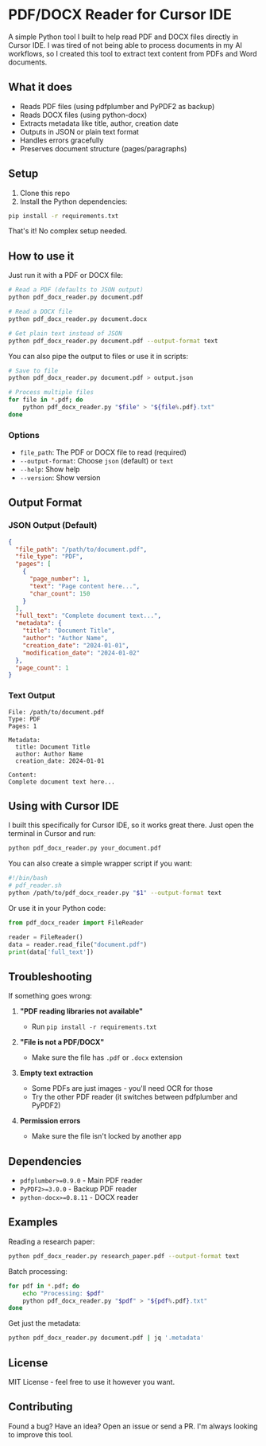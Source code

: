 # PDF/DOCX Reader for Cursor IDE

A simple Python tool I built to help read PDF and DOCX files directly in Cursor IDE. I was tired of not being able to process documents in my AI workflows, so I created this tool to extract text content from PDFs and Word documents.

## What it does

- Reads PDF files (using pdfplumber and PyPDF2 as backup)
- Reads DOCX files (using python-docx)
- Extracts metadata like title, author, creation date
- Outputs in JSON or plain text format
- Handles errors gracefully
- Preserves document structure (pages/paragraphs)

## Setup

1. Clone this repo
2. Install the Python dependencies:

```bash
pip install -r requirements.txt
```

That's it! No complex setup needed.

## How to use it

Just run it with a PDF or DOCX file:

```bash
# Read a PDF (defaults to JSON output)
python pdf_docx_reader.py document.pdf

# Read a DOCX file
python pdf_docx_reader.py document.docx

# Get plain text instead of JSON
python pdf_docx_reader.py document.pdf --output-format text
```

You can also pipe the output to files or use it in scripts:

```bash
# Save to file
python pdf_docx_reader.py document.pdf > output.json

# Process multiple files
for file in *.pdf; do
    python pdf_docx_reader.py "$file" > "${file%.pdf}.txt"
done
```

### Options

- `file_path`: The PDF or DOCX file to read (required)
- `--output-format`: Choose `json` (default) or `text`
- `--help`: Show help
- `--version`: Show version

## Output Format

### JSON Output (Default)

```json
{
  "file_path": "/path/to/document.pdf",
  "file_type": "PDF",
  "pages": [
    {
      "page_number": 1,
      "text": "Page content here...",
      "char_count": 150
    }
  ],
  "full_text": "Complete document text...",
  "metadata": {
    "title": "Document Title",
    "author": "Author Name",
    "creation_date": "2024-01-01",
    "modification_date": "2024-01-02"
  },
  "page_count": 1
}
```

### Text Output

```
File: /path/to/document.pdf
Type: PDF
Pages: 1

Metadata:
  title: Document Title
  author: Author Name
  creation_date: 2024-01-01

Content:
Complete document text here...
```

## Using with Cursor IDE

I built this specifically for Cursor IDE, so it works great there. Just open the terminal in Cursor and run:

```bash
python pdf_docx_reader.py your_document.pdf
```

You can also create a simple wrapper script if you want:

```bash
#!/bin/bash
# pdf_reader.sh
python /path/to/pdf_docx_reader.py "$1" --output-format text
```

Or use it in your Python code:

```python
from pdf_docx_reader import FileReader

reader = FileReader()
data = reader.read_file("document.pdf")
print(data['full_text'])
```

## Troubleshooting

If something goes wrong:

1. **"PDF reading libraries not available"**
   - Run `pip install -r requirements.txt`

2. **"File is not a PDF/DOCX"**
   - Make sure the file has `.pdf` or `.docx` extension

3. **Empty text extraction**
   - Some PDFs are just images - you'll need OCR for those
   - Try the other PDF reader (it switches between pdfplumber and PyPDF2)

4. **Permission errors**
   - Make sure the file isn't locked by another app

## Dependencies

- `pdfplumber>=0.9.0` - Main PDF reader
- `PyPDF2>=3.0.0` - Backup PDF reader  
- `python-docx>=0.8.11` - DOCX reader

## Examples

Reading a research paper:
```bash
python pdf_docx_reader.py research_paper.pdf --output-format text
```

Batch processing:
```bash
for pdf in *.pdf; do
    echo "Processing: $pdf"
    python pdf_docx_reader.py "$pdf" > "${pdf%.pdf}.txt"
done
```

Get just the metadata:
```bash
python pdf_docx_reader.py document.pdf | jq '.metadata'
```

## License

MIT License - feel free to use it however you want.

## Contributing

Found a bug? Have an idea? Open an issue or send a PR. I'm always looking to improve this tool.
